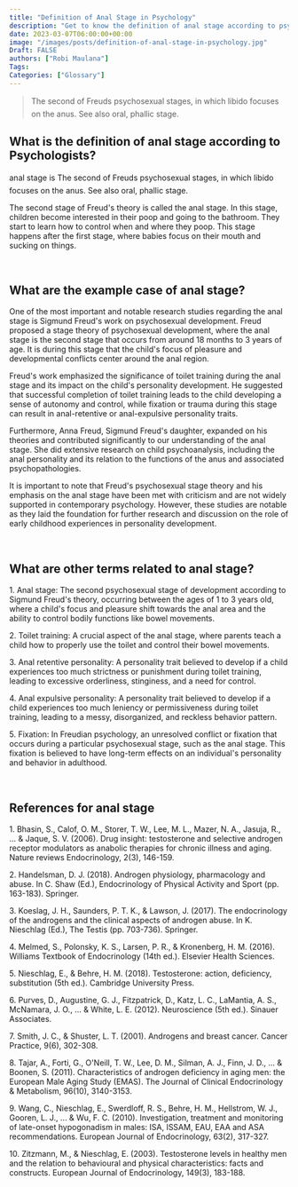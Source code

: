 ```yaml
---
title: "Definition of Anal Stage in Psychology"
description: "Get to know the definition of anal stage according to psychologists."
date: 2023-03-07T06:00:00+00:00
image: "/images/posts/definition-of-anal-stage-in-psychology.jpg"
Draft: FALSE
authors: ["Robi Maulana"]
Tags: 
Categories: ["Glossary"]
---
```






> The second of Freuds psychosexual stages, in which libido focuses on the anus. See also oral, phallic stage.

## What is the definition of anal stage according to Psychologists?

anal stage is The second of Freuds psychosexual stages, in which libido focuses on the anus. See also oral, phallic stage.

The second stage of Freud's theory is called the anal stage. In this stage, children become interested in their poop and going to the bathroom. They start to learn how to control when and where they poop. This stage happens after the first stage, where babies focus on their mouth and sucking on things.

 

## What are the example case of anal stage?

One of the most important and notable research studies regarding the anal stage is Sigmund Freud's work on psychosexual development. Freud proposed a stage theory of psychosexual development, where the anal stage is the second stage that occurs from around 18 months to 3 years of age. It is during this stage that the child's focus of pleasure and developmental conflicts center around the anal region.

Freud's work emphasized the significance of toilet training during the anal stage and its impact on the child's personality development. He suggested that successful completion of toilet training leads to the child developing a sense of autonomy and control, while fixation or trauma during this stage can result in anal-retentive or anal-expulsive personality traits.

Furthermore, Anna Freud, Sigmund Freud's daughter, expanded on his theories and contributed significantly to our understanding of the anal stage. She did extensive research on child psychoanalysis, including the anal personality and its relation to the functions of the anus and associated psychopathologies.

It is important to note that Freud's psychosexual stage theory and his emphasis on the anal stage have been met with criticism and are not widely supported in contemporary psychology. However, these studies are notable as they laid the foundation for further research and discussion on the role of early childhood experiences in personality development.

 

## What are other terms related to anal stage?

1\. Anal stage: The second psychosexual stage of development according to Sigmund Freud's theory, occurring between the ages of 1 to 3 years old, where a child's focus and pleasure shift towards the anal area and the ability to control bodily functions like bowel movements.

2\. Toilet training: A crucial aspect of the anal stage, where parents teach a child how to properly use the toilet and control their bowel movements.

3\. Anal retentive personality: A personality trait believed to develop if a child experiences too much strictness or punishment during toilet training, leading to excessive orderliness, stinginess, and a need for control.

4\. Anal expulsive personality: A personality trait believed to develop if a child experiences too much leniency or permissiveness during toilet training, leading to a messy, disorganized, and reckless behavior pattern.

5\. Fixation: In Freudian psychology, an unresolved conflict or fixation that occurs during a particular psychosexual stage, such as the anal stage. This fixation is believed to have long-term effects on an individual's personality and behavior in adulthood.

 

## References for anal stage

1\. Bhasin, S., Calof, O. M., Storer, T. W., Lee, M. L., Mazer, N. A., Jasuja, R., ... & Jaque, S. V. (2006). Drug insight: testosterone and selective androgen receptor modulators as anabolic therapies for chronic illness and aging. Nature reviews Endocrinology, 2(3), 146-159.

2\. Handelsman, D. J. (2018). Androgen physiology, pharmacology and abuse. In C. Shaw (Ed.), Endocrinology of Physical Activity and Sport (pp. 163-183). Springer.

3\. Koeslag, J. H., Saunders, P. T. K., & Lawson, J. (2017). The endocrinology of the androgens and the clinical aspects of androgen abuse. In K. Nieschlag (Ed.), The Testis (pp. 703-736). Springer.

4\. Melmed, S., Polonsky, K. S., Larsen, P. R., & Kronenberg, H. M. (2016). Williams Textbook of Endocrinology (14th ed.). Elsevier Health Sciences.

5\. Nieschlag, E., & Behre, H. M. (2018). Testosterone: action, deficiency, substitution (5th ed.). Cambridge University Press.

6\. Purves, D., Augustine, G. J., Fitzpatrick, D., Katz, L. C., LaMantia, A. S., McNamara, J. O., ... & White, L. E. (2012). Neuroscience (5th ed.). Sinauer Associates.

7\. Smith, J. C., & Shuster, L. T. (2001). Androgens and breast cancer. Cancer Practice, 9(6), 302-308.

8\. Tajar, A., Forti, G., O'Neill, T. W., Lee, D. M., Silman, A. J., Finn, J. D., ... & Boonen, S. (2011). Characteristics of androgen deficiency in aging men: the European Male Aging Study (EMAS). The Journal of Clinical Endocrinology & Metabolism, 96(10), 3140-3153.

9\. Wang, C., Nieschlag, E., Swerdloff, R. S., Behre, H. M., Hellstrom, W. J., Gooren, L. J., ... & Wu, F. C. (2010). Investigation, treatment and monitoring of late-onset hypogonadism in males: ISA, ISSAM, EAU, EAA and ASA recommendations. European Journal of Endocrinology, 63(2), 317-327.

10\. Zitzmann, M., & Nieschlag, E. (2003). Testosterone levels in healthy men and the relation to behavioural and physical characteristics: facts and constructs. European Journal of Endocrinology, 149(3), 183-188.
